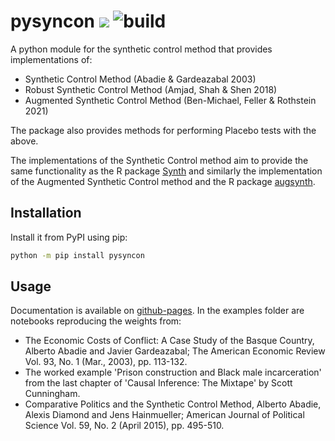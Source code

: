 

# pysyncon ![](https://img.shields.io/badge/python-3.8+-blue.svg) ![build](https://github.com/sdfordham/pysyncon/actions/workflows/main.yml/badge.svg)

A python module for the synthetic control method that provides implementations of:

- Synthetic Control Method (Abadie & Gardeazabal 2003)
- Robust Synthetic Control Method (Amjad, Shah & Shen 2018)
- Augmented Synthetic Control Method (Ben-Michael, Feller & Rothstein 2021)
    
The package also provides methods for performing Placebo tests with the above.

The implementations of the Synthetic Control method aim to provide the same functionality as the R package [Synth](https://CRAN.R-project.org/package=Synth) and similarly the implementation of the Augmented Synthetic Control method and the R package [augsynth](https://github.com/ebenmichael/augsynth).

## Installation
Install it from PyPI using pip:

````bash
python -m pip install pysyncon
````

## Usage

Documentation is available on [github-pages](https://sdfordham.github.io/pysyncon/). In the examples folder are notebooks reproducing the weights from:

- The Economic Costs of Conflict: A Case Study of the Basque Country, Alberto Abadie and Javier Gardeazabal; The American Economic Review Vol. 93, No. 1 (Mar., 2003), pp. 113-132.
- The worked example 'Prison construction and Black male incarceration' from the last chapter of 'Causal Inference: The Mixtape' by Scott Cunningham.
- Comparative Politics and the Synthetic Control Method, Alberto Abadie, Alexis Diamond and Jens Hainmueller; American Journal of Political Science Vol. 59, No. 2 (April 2015), pp. 495-510.
